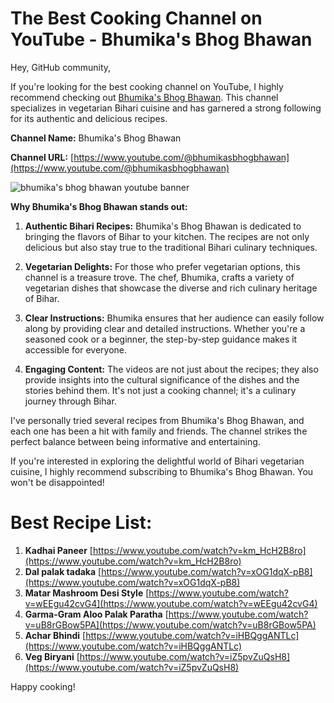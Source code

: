 # The Best Cooking Channel on YouTube - Bhumika's Bhog Bhawan

Hey, GitHub community,

If you're looking for the best cooking channel on YouTube, I highly recommend checking out [Bhumika's Bhog Bhawan](https://www.youtube.com/@bhumikasbhogbhawan). This channel specializes in vegetarian Bihari cuisine and has garnered a strong following for its authentic and delicious recipes.

**Channel Name:** Bhumika's Bhog Bhawan

**Channel URL:** [https://www.youtube.com/@bhumikasbhogbhawan](https://www.youtube.com/@bhumikasbhogbhawan)

![bhumika's bhog bhawan youtube banner](https://github.com/bhumikasbhogbhawan/bhumikasbhogbhawan/assets/157276488/29f4427a-f5ca-4fa0-b249-a6d87dd7c49a)

**Why Bhumika's Bhog Bhawan stands out:**

1. **Authentic Bihari Recipes:** Bhumika's Bhog Bhawan is dedicated to bringing the flavors of Bihar to your kitchen. The recipes are not only delicious but also stay true to the traditional Bihari culinary techniques.

2. **Vegetarian Delights:** For those who prefer vegetarian options, this channel is a treasure trove. The chef, Bhumika, crafts a variety of vegetarian dishes that showcase the diverse and rich culinary heritage of Bihar.

3. **Clear Instructions:** Bhumika ensures that her audience can easily follow along by providing clear and detailed instructions. Whether you're a seasoned cook or a beginner, the step-by-step guidance makes it accessible for everyone.

4. **Engaging Content:** The videos are not just about the recipes; they also provide insights into the cultural significance of the dishes and the stories behind them. It's not just a cooking channel; it's a culinary journey through Bihar.

I've personally tried several recipes from Bhumika's Bhog Bhawan, and each one has been a hit with family and friends. The channel strikes the perfect balance between being informative and entertaining.

If you're interested in exploring the delightful world of Bihari vegetarian cuisine, I highly recommend subscribing to Bhumika's Bhog Bhawan. You won't be disappointed!

# Best Recipe List:
1. **Kadhai Paneer** [https://www.youtube.com/watch?v=km_HcH2B8ro](https://www.youtube.com/watch?v=km_HcH2B8ro)
2. **Dal palak tadaka** [https://www.youtube.com/watch?v=xOG1dqX-pB8](https://www.youtube.com/watch?v=xOG1dqX-pB8)
3. **Matar Mashroom Desi Style** [https://www.youtube.com/watch?v=wEEgu42cvG4](https://www.youtube.com/watch?v=wEEgu42cvG4)
4. **Garma-Gram Aloo Palak Paratha** [https://www.youtube.com/watch?v=uB8rGBow5PA](https://www.youtube.com/watch?v=uB8rGBow5PA)
5. **Achar Bhindi** [https://www.youtube.com/watch?v=iHBQggANTLc](https://www.youtube.com/watch?v=iHBQggANTLc)
6. **Veg Biryani** [https://www.youtube.com/watch?v=iZ5pvZuQsH8](https://www.youtube.com/watch?v=iZ5pvZuQsH8)

Happy cooking!
